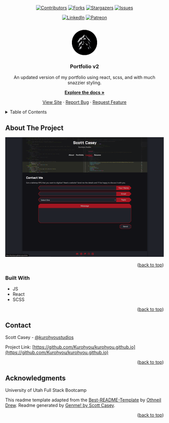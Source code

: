 <div id="top"></div>
<span align="center">

[![Contributors][contributors-shield]][contributors-url] [![Forks][forks-shield]][forks-url] [![Stargazers][stars-shield]][stars-url] [![Issues][issues-shield]][issues-url] 

</span>
<span align="center">

[![LinkedIn][linkedin-shield]][linkedin-url] [![Patreon][patreon-shield]][patreon-url]

</span>
<!-- PROJECT LOGO -->
<br />
<div align="center">
<a href="https://github.com/Kurohyou/kurohyou.github.io">
<img src="assets/images/favicon.png" alt="Logo" width="80" height="80">
</a>
<h3 align="center">Portfolio v2</h3>
<p align="center">

An updated version of my portfolio using react, scss, and with much snazzier styling.


<a href="https://github.com/Kurohyou/kurohyou.github.io"><strong>Explore the docs »</strong></a>


<a href="https://kurohyou.github.io">View Site</a> · <a href="https://github.com/Kurohyou/kurohyou.github.io/issues">Report Bug</a> · <a href="https://github.com/Kurohyou/kurohyou.github.io/issues">Request Feature</a>
</p>
</div>
<!-- TABLE OF CONTENTS -->
<details>
<summary>Table of Contents</summary>
<ol>
<li>
<a href="#about-the-project">About The Project</a>
<ul>
<li><a href="#built-with">Built With</a></li>
</ul>
</li>
<li><a href="#contact">Contact</a></li>
<li><a href="#acknowledgments">Acknowledgments</a></li>
</ol>
</details>
<!-- ABOUT THE PROJECT -->

## About The Project
![Product Name Screen Shot][product-screenshot]
<p align="right">(<a href="#top">back to top</a>)</p>

### Built With
- JS
- React
- SCSS
<p align="right">(<a href="#top">back to top</a>)</p>
<!-- CONTACT -->

## Contact

Scott Casey - [@kurohyoustudios](https://twitter.com/kurohyoustudios)


Project Link: [https://github.com/Kurohyou/kurohyou.github.io](https://github.com/Kurohyou/kurohyou.github.io)
<p align="right">(<a href="#top">back to top</a>)</p>
<!-- ACKNOWLEDGMENTS -->

## Acknowledgments

University of Utah Full Stack Bootcamp

This readme template adapted from the [Best-README-Template](https://github.com/othneildrew/Best-README-Template/blob/master/BLANK_README.md) by [Othneil Drew](https://github.com/othneildrew). Readme generated by [Genme! by Scott Casey](https://github.com/Kurohyou/genme-SC).

<p align="right">(<a href="#top">back to top</a>)</p>
<!-- MARKDOWN LINKS & IMAGES -->
<!-- https://www.markdownguide.org/basic-syntax/#reference-style-links -->

[contributors-shield]: https://img.shields.io/github/contributors/Kurohyou/kurohyou.github.io.svg?style=flat
[contributors-url]: https://github.com/Kurohyou/kurohyou.github.io/graphs/contributors
[forks-shield]: https://img.shields.io/github/forks/Kurohyou/kurohyou.github.io.svg?style=flat
[forks-url]: https://github.com/Kurohyou/kurohyou.github.io/network/members
[stars-shield]: https://img.shields.io/github/stars/Kurohyou/kurohyou.github.io.svg?style=flat
[stars-url]: https://github.com/Kurohyou/kurohyou.github.io/stargazers
[issues-shield]: https://img.shields.io/github/issues/Kurohyou/kurohyou.github.io.svg?style=flat
[issues-url]: https://github.com/Kurohyou/kurohyou.github.io/issues
[linkedin-shield]: https://img.shields.io/badge/-LinkedIn-black.svg?style=flat&logo=linkedin&colorB=555
[linkedin-url]: https://linkedin.com/in/scott-casey-20210398
[patreon-shield]: https://img.shields.io/endpoint.svg?url=https%3A%2F%2Fshieldsio-patreon.vercel.app%2Fapi%3Fusername%3Dkurohyoustudios%26type%3Dpatrons&style=flat
[patreon-url]: https://patreon.com/kurohyoustudios
[product-screenshot]: assets/images/screenshot.png